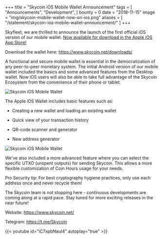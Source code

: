 +++
title = "Skycoin iOS Mobile Wallet Announcement"
tags = [
	"Announcements",
	"Development",
]
bounty = 0
date = "2018-11-15"
image = "img/skycoin-mobile-wallet-now-on-ios.png"
aliases = [
	"/statement/skycoin-ios-mobile-wallet-announcement/"
]
+++


Skyfleet, we are thrilled to announce the launch of the first official iOS version of our mobile wallet. [Now available for download in the Apple iOS App Store!](https://itunes.apple.com/gb/app/skycoin/id1439949089?mt=8)

Download the wallet here: <https://www.skycoin.net/downloads/>

A functional and secure mobile wallet is essential in the democratization of any peer-to-peer monetary system. The initial Android version of our mobile wallet included the basics and some advanced features from the Desktop wallet. Now iOS users will also be able to take full advantage of the Skycoin Ecosystem from the convenience of their phone or tablet.

![Skycoin iOS Mobile Wallet](/img/skycoin-ios-mobile-wallet-announcement-1.png)

The Apple iOS Wallet includes basic features such as:

-   Creating a new wallet and loading an existing wallet

-   Quick view of your transaction history

-   QR-code scanner and generator

-   New address generator

![Skycoin iOS Mobile Wallet](/img/skycoin-ios-mobile-wallet-announcement-2.png)

We've also included a more advanced feature where you can select the specific UTXO (unspent outputs) for sending Skycoin. This allows a more flexible customization of Coin Hours usage for your needs.

Pro Security tip: For best cryptography hygiene practices, only use each address once and never recycle them!

The Skycoin team is not stopping here - continuous developments are coming along at a rapid pace. Stay tuned for more exciting releases in the near future!

Website: <https://www.skycoin.net/>

Telegram: <https://t.me/Skycoin>

{{< youtube id="iC7xpbNauI4" autoplay="true" >}}

